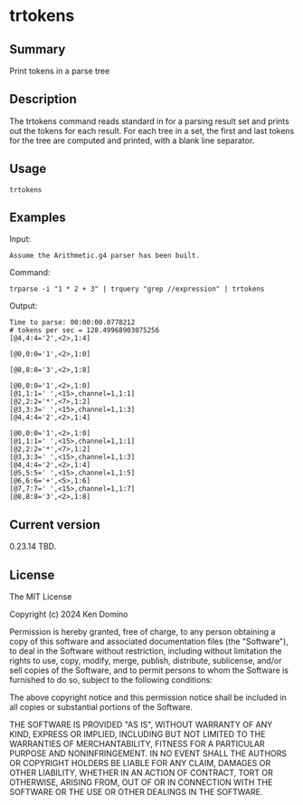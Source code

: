 # trtokens

## Summary

Print tokens in a parse tree

## Description

The trtokens command reads standard in for a parsing result set and prints out
the tokens for each result. For each tree in a set, the first and last tokens
for the tree are computed and printed, with a blank line separator.

## Usage

    trtokens

## Examples

Input:

    Assume the Arithmetic.g4 parser has been built.

Command:

    trparse -i "1 * 2 + 3" | trquery "grep //expression" | trtokens

Output:

    Time to parse: 00:00:00.0778212
    # tokens per sec = 128.49968903075256
    [@4,4:4='2',<2>,1:4]

    [@0,0:0='1',<2>,1:0]

    [@8,8:8='3',<2>,1:8]

    [@0,0:0='1',<2>,1:0]
    [@1,1:1=' ',<15>,channel=1,1:1]
    [@2,2:2='*',<7>,1:2]
    [@3,3:3=' ',<15>,channel=1,1:3]
    [@4,4:4='2',<2>,1:4]

    [@0,0:0='1',<2>,1:0]
    [@1,1:1=' ',<15>,channel=1,1:1]
    [@2,2:2='*',<7>,1:2]
    [@3,3:3=' ',<15>,channel=1,1:3]
    [@4,4:4='2',<2>,1:4]
    [@5,5:5=' ',<15>,channel=1,1:5]
    [@6,6:6='+',<5>,1:6]
    [@7,7:7=' ',<15>,channel=1,1:7]
    [@8,8:8='3',<2>,1:8]

## Current version

0.23.14 TBD.

## License

The MIT License

Copyright (c) 2024 Ken Domino

Permission is hereby granted, free of charge, 
to any person obtaining a copy of this software and 
associated documentation files (the "Software"), to 
deal in the Software without restriction, including 
without limitation the rights to use, copy, modify, 
merge, publish, distribute, sublicense, and/or sell 
copies of the Software, and to permit persons to whom 
the Software is furnished to do so, 
subject to the following conditions:

The above copyright notice and this permission notice 
shall be included in all copies or substantial portions of the Software.

THE SOFTWARE IS PROVIDED "AS IS", WITHOUT WARRANTY OF ANY KIND, 
EXPRESS OR IMPLIED, INCLUDING BUT NOT LIMITED TO THE WARRANTIES 
OF MERCHANTABILITY, FITNESS FOR A PARTICULAR PURPOSE AND NONINFRINGEMENT. 
IN NO EVENT SHALL THE AUTHORS OR COPYRIGHT HOLDERS BE LIABLE FOR 
ANY CLAIM, DAMAGES OR OTHER LIABILITY, WHETHER IN AN ACTION OF CONTRACT, 
TORT OR OTHERWISE, ARISING FROM, OUT OF OR IN CONNECTION WITH THE 
SOFTWARE OR THE USE OR OTHER DEALINGS IN THE SOFTWARE.
